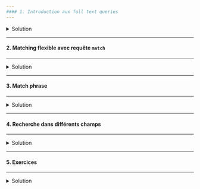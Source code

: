 ```yaml
---
#### 1. Introduction aux full text queries
---
```

<details>
<summary>Solution</summary>

##### :arrow_forward: Importer un nouvel ensemble de données
A partir du fichier recipes-bulk.json.
```shell
cd /path/to/data/file/directory
```

```shell
curl -H "Content-Type: application/x-ndjson" -XPOST 'http://localhost:9200/recipe/_bulk?pretty' --data-binary "@recipes-bulk.json"
```

##### :arrow_forward: Vérifier le mapping de l'index créé

```
GET /recipe/_mapping
```


</details>

---
#### 2. Matching flexible avec requête `match`
---
<details>
<summary>Solution</summary>

##### :arrow_forward: Requête `match`
Rechercher les documents de l'index `recipe` avec la phrase clée "Recipes with pasta or spaghetti" dans le titre.
```
GET /recipe/_search
{
  "query": {
    "match": {
      "title": "Recipes with pasta or spaghetti"
    }
  }
}
```

Le premier élément possède deux fois le mot spaghetti et une fois le mot pasta dans le titre. Ce qui lui confère le plus haut score de pertinence.<br/>
Pour ce type de requête l'opérateur par défaut est le OR, raison pour laquelle il y a des recettes avec juste un des mots dans le titre.

<img src="https://i.ibb.co/GMpFt3L/077-Screenshot-2021-03-17-Elastic-Kibana.png" width="80%">

##### :arrow_forward: Spécifier un opérateur booléen

Pour spécifier de manière explicite l'opérateur logique du `match`, utiliser le mot clè `operator`.

L'effet de l'opérateur est que tous les mots de la phrase clée doivent être dans le titre.<br/>
Comme tous les mots de la requête doivent figurer dans le titre, aucun document ne correspond à la recherche :
```
GET /recipe/_search
{
  "query": {
    "match": {
      "title": {
        "query": "Recipes with pasta or spaghetti",
        "operator": "and"
      }
    }
  }
}
```

<img src="https://i.ibb.co/3z0Sxqp/078-Screenshot-2021-03-17-Elastic-Kibana.png" width="20%">

Supprimer tous les mots qui nuisent à la pertinence de la recherche (or, with, recipes) : 
```
GET /recipe/_search
{
  "query": {
    "match": {
      "title": {
        "query": "pasta spaghetti",
        "operator": "and"
      }
    }
  }
}
```

<img src="https://i.ibb.co/2Zqn2Yw/080-Screenshot-2021-03-17-Elastic-Kibana.png" width="80%">

</details>

---
#### 3. Match phrase
---
<details>
<summary>Solution</summary>

##### :arrow_forward: L'ordre des termes compte
Faire une recherche avec les mots clés "spaghetti" et "puttanesca" dans le titre : "title": "spaghetti puttanesca".
```
GET /recipe/_search
{
  "query": {
    "match_phrase": {
      "title": "spaghetti puttanesca"
    }
  }
}
```

Même résultat que la recherche précédente.

Inverser l'ordre dans le requête :
```
GET /recipe/_search
{
  "query": {
    "match_phrase": {
      "title": "puttanesca spaghetti"
    }
  }
}
```

<img src="https://i.ibb.co/wQbf2zG/081-Screenshot-2021-03-17-Elastic-Kibana.png" width="30%">

</details>

---
#### 4. Recherche dans différents champs
---
<details>
<summary>Solution</summary>

Rechercher le mot clé `pasta` dans le titre et la description.
```
GET /recipe/_search
{
  "query": {
    "multi_match": {
      "query": "pasta",
      "fields": [ "title", "description" ]
    }
  }
}
```

<img src="https://i.ibb.co/VSQ7kVV/082-Screenshot-2021-03-17-Elastic-Kibana.png" width="30%">

</details>

---
#### 5. Exercices
---
<details>
<summary>Solution</summary>

Y'a-t-il une recette de pâtes avec du parmesan et/ou des épinards ? Utiliser la phrase clée "Pasta with parmesan and spinach".

```
GET /recipe/_search
{
  "query": {
    "match": {
      "title": "Pasta with parmesan and spinach"
    }
  }
}
```

<img src="https://i.ibb.co/2y2VnZT/083-Screenshot-2021-03-17-Elastic-Kibana.png" width="30%">

On veut préparer des pates carbonara. Utiliser les mots clés "pasta carbonara"
```
GET /recipe/_search
{
  "query": {
    "match_phrase": {
      "title": "pasta carbonara"
    }
  }
}
```

Aucun résultat.

Inverser l'ordre des mots.
```
GET /recipe/_search
{
  "query": {
    "match_phrase": {
      "title": "carbonara pasta"
    }
  }
}
```

<img src="https://i.ibb.co/mh6ZHc4/084-Screenshot-2021-03-17-Elastic-Kibana.png" width="30%">

`#Yummy`

Peut être des pâtes au pesto ? Rechercher les mots clés "pasta" et "pesto" dans le titre et la description.
```
GET /recipe/_search
{
  "query": {
    "multi_match": {
      "query": "pasta pesto",
      "fields": [ "title", "description" ]
    }
  }
}
```

<img src="https://i.ibb.co/8r66JT0/085-Screenshot-2021-03-17-Elastic-Kibana.png" width="30%">

</details>
